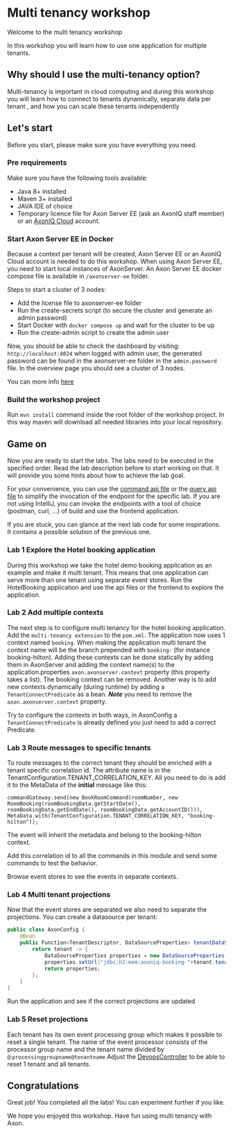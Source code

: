 # Multi tenancy workshop

Welcome to the multi tenancy workshop

In this workshop you will learn how to use one application for multiple tenants.

## Why should I use the multi-tenancy option?

Multi-tenancy is important in cloud computing and during this workshop you will learn how to connect to tenants dynamically, separate data per tenant , and how you can scale these tenants independently


## Let's start
Before you start, please make sure you have everything you need.

### Pre requirements
Make sure you have the following tools available:
- Java 8+ installed
- Maven 3+ installed
- JAVA IDE of choice
- Temporary licence file for Axon Server EE (ask an AxonIQ staff member) or an [AxonIQ Cloud](https://console.cloud.axoniq.io/) account.

### Start Axon Server EE in Docker

Because a context per tenant will be created,  Axon Server EE or an AxonIQ Cloud account is needed to do this workshop.
When using Axon Server EE, you need to start local instances of AxonServer. 
An Axon Server EE docker compose file is available in `/axonserver-ee` folder.

Steps to start a cluster of 3 nodes:

* Add the license file to axonserver-ee folder
* Run the create-secrets script (to secure the cluster and generate an admin password)
* Start Docker with `docker compose up` and wait for the cluster to be up
* Run the create-admin script to create the admin user

Now, you should be able to check the dashboard by visiting: `http://localhost:8024` when logged with admin user, the generated password can be found in the axonserver-ee folder in the `admin.password` file. In the overview page you should see a cluster of 3 nodes.

You can more info [here](axonserver-ee/README.md)

### Build the workshop project
Run `mvn install` command inside the root folder of the workshop project.
In this way maven will download all needed libraries into your local repository.

## Game on

Now you are ready to start the labs.
The labs need to be executed in the specified order.
Read the lab description before to start working on that.
It will provide you some hints about how to achieve the lab goal.

For your convenience, you can use the [command api file](booking/src/main/resources/command-api.http) or the [query api file](booking/src/main/resources/query-api.http) to simplify the invocation of the endpoint for the specific lab.
If you are not using IntelliJ, you can invoke the endpoints with a tool of choice (postman, curl, ...) of build and use the frontend application.

If you are stuck, you can glance at the next lab code for some inspirations.
It contains a possible solution of the previous one.

### Lab 1 Explore the Hotel booking application

During this workshop we take the hotel demo booking application as an example and make it multi tenant. This means that one application can serve more than one tenant using separate event stores.
Run the HotelBooking application and use the api files or the frontend to explore the application.

### Lab 2 Add multiple contexts

The next step is to configure multi tenancy for the hotel booking application.
Add the `multi-tenancy extension` to the `pom.xml`.
The application now uses 1 context named `booking`. When making the application multi tenant the context name will be the branch prepended with `booking-` (for instance booking-hilton).
Adding these contexts can be done statically by adding them in AxonServer and adding the context name(s) to the application.properties `axon.axonserver.context` property (this property takes a list). The booking context can be removed.
Another way is to add new contexts dynamically (during runtime) by adding a `TenantConnectPredicate` as a bean. ***Note*** you need to remove the `axon.axonserver.context` property.

Try to configure the contexts in both ways, in AxonConfig a `TenantConnectPredicate` is already defined you just need to add a correct Predicate.

### Lab 3 Route messages to specific tenants

To route messages to the correct tenant they should be enriched with a tenant specific correlation id. The attribute name is in the TenantConfiguration.TENANT_CORRELATION_KEY.
All you need to do is add it to the MetaData of the **initial** message like this:
```
commandGateway.send(new BookRoomCommand(roomNumber, new RoomBooking(roomBookingData.getStartDate(), roomBookingData.getEndDate(), roomBookingData.getAccountID())), MetaData.with(TenantConfiguration.TENANT_CORRELATION_KEY, "booking-hilton"));
```
The event will inherit the metadata and belong to the booking-hilton context.

Add this correlation id to all the commands in this module and send some commands to test the behavior.

Browse event stores to see the events in separate contexts.

### Lab 4 Multi tenant projections

Now that the event stores are separated we also need to separate the projections. You can create a datasource per tenant:

```java
public class AxonConfig {
    @Bean
    public Function<TenantDescriptor, DataSourceProperties> tenantDataSourceResolver() {
        return tenant -> {
            DataSourceProperties properties = new DataSourceProperties();
            properties.setUrl("jdbc:h2:mem:axoniq-booking-"+tenant.tenantId());
            return properties;
        };
    }
}


```
Run the application and see if the correct projections are updated

### Lab 5 Reset projections

Each tenant has its own event processing group which makes it possible to reset a single tenant. The name of the event processor consists of the processor group name and the tenant name divided by `@`:`processinggroupname@tenantname`
Adjust the [DevopsController](booking/src/main/java/io/axoniq/demo/hotel/booking/management/DevOpsController.java) to be able to reset 1 tenant and all tenants.


## Congratulations

Great job! You completed all the labs!
You can experiment further if you like.

We hope you enjoyed this workshop. Have fun using multi tenancy with Axon.
